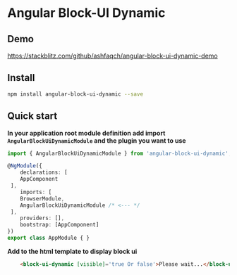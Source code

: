 # Angular Block-UI Dynamic

## Demo

https://stackblitz.com/github/ashfaqch/angular-block-ui-dynamic-demo

## Install

```bash
npm install angular-block-ui-dynamic --save
```

## Quick start

**In your application root module definition add import `AngularBlockUiDynamicModule` and the plugin you want to use**

```typescript
import { AngularBlockUiDynamicModule } from 'angular-block-ui-dynamic';

@NgModule({
    declarations: [
    AppComponent
 ],
    imports: [
    BrowserModule,
    AngularBlockUiDynamicModule /* <--- */
 ],
    providers: [],
    bootstrap: [AppComponent]
})
export class AppModule { }
```

**Add to the html template to display block ui**

```html
    <block-ui-dynamic [visible]='true Or false'>Please wait...</block-ui-dynamic>
```